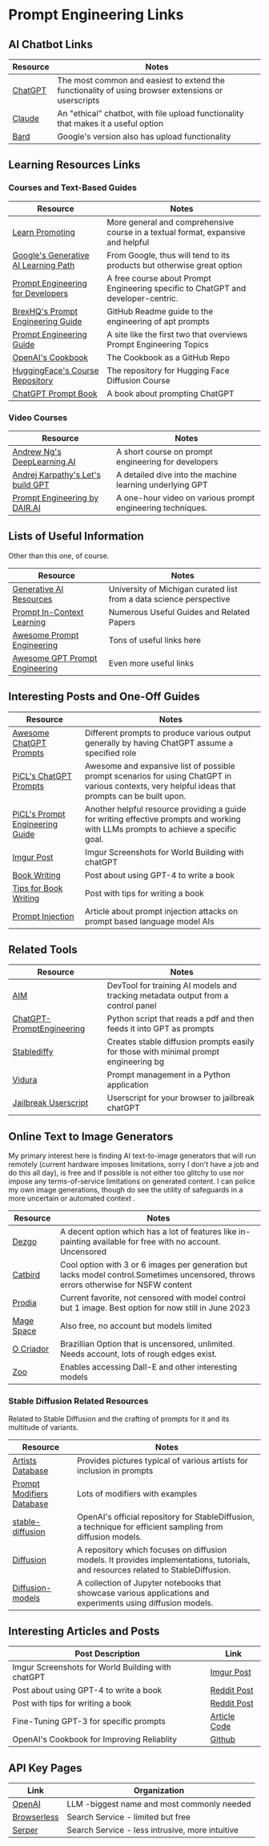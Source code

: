 # Prompt Engineering Links

## AI Chatbot Links

| Resource                           | Notes                                                                                              |
| ---------------------------------- | -------------------------------------------------------------------------------------------------- |
| [ChatGPT](https://chat.openai.com) | The most common and easiest to extend the functionality of using browser extensions or userscripts |
| [Claude](https://claude.ai)        | An "ethical" chatbot, with file upload functionality that makes it a useful option                 |
| [Bard](https://bard.google.com/)   | Google's version also has upload functionality                                                     |

## Learning Resources Links

### Courses and Text-Based Guides

| Resource                                                                                 | Notes                                                                             |
| ---------------------------------------------------------------------------------------- | --------------------------------------------------------------------------------- |
| [Learn Promoting](https://learnprompting.org)                                            | More general and comprehensive course in a textual format, expansive and helpful  |
| [Google's Generative AI Learning Path](https://www.cloudskillsboost.google/) | From Google, thus will tend to its products but otherwise great option |
| [Prompt Engineering for Developers](https://learn.deeplearning.ai/)                      | A free course about Prompt Engineering specific to ChatGPT and developer-centric. |
| [BrexHQ's Prompt Engineering Guide](https://github.com/brexhq/prompt-engineering)        | GitHub Readme guide to the engineering of apt prompts                             |
| [Prompt Engineering Guide](https://www.promptingguide.ai/)                               | A site like the first two that overviews Prompt Engineering Topics                |
| [OpenAI's Cookbook](https://github.com/openai/openai-cookbook)                           | The Cookbook as a GitHub Repo                                                     |
| [HuggingFace's Course Repository](https://github.com/huggingface/diffusion-models-class) | The repository for Hugging Face Diffusion Course                                  |
| [ChatGPT Prompt Book](https://lifearchitect.ai/chatgpt-prompt-book/)                     | A book about prompting ChatGPT                                                    |

### Video Courses

| Resource                                                                                                            | Notes                                                      |
| ------------------------------------------------------------------------------------------------------------------- | ---------------------------------------------------------- |
| [Andrew Ng's DeepLearning.AI](https://www.deeplearning.ai/short-courses/chatgpt-prompt-engineering-for-developers/) | A short course on prompt engineering for developers        |
| [Andrej Karpathy's Let's build GPT](https://www.youtube.com/watch?v=kCc8FmEb1nY)                                    | A detailed dive into the machine learning underlying GPT   |
| [Prompt Engineering by DAIR.AI](https://www.youtube.com/watch?v=dOxUroR57xs)                                        | A one-hour video on various prompt engineering techniques. |

## Lists of Useful Information

Other than this one, of course.

| Resource                                                                                       | Notes                                                               |
| ---------------------------------------------------------------------------------------------- | ------------------------------------------------------------------- |
| [Generative AI Resources](https://midas.umich.edu/gai-resources/)                              | University of Michigan curated list from a data science perspective |
| [Prompt In-Context Learning](https://github.com/EgoAlpha/prompt-in-context-learning/tree/main) | Numerous Useful Guides and Related Papers                           |
| [Awesome Prompt Engineering](https://github.com/promptslab/Awesome-Prompt-Engineering)         | Tons of useful links here                                           |
| [Awesome GPT Prompt Engineering](https://github.com/snwfdhmp/awesome-gpt-prompt-engineering)   | Even more useful links                                              |

## Interesting Posts and One-Off Guides

| Resource                                                                                                                 | Notes                                                                                                                                             |
| ------------------------------------------------------------------------------------------------------------------------ | ------------------------------------------------------------------------------------------------------------------------------------------------- |
| [Awesome ChatGPT Prompts](https://github.com/f/awesome-chatgpt-prompts)                                                  | Different prompts to produce various output generally by having ChatGPT assume a specified role                                                   |
| [PiCL's ChatGPT Prompts](https://github.com/EgoAlpha/prompt-in-context-learning/blob/main/chatgptprompt.md)              | Awesome and expansive list of possible prompt scenarios for using ChatGPT in various contexts, very helpful ideas that prompts can be built upon. |
| [PiCL's Prompt Engineering Guide](https://github.com/EgoAlpha/prompt-in-context-learning/blob/main/PromptEngineering.md) | Another helpful resource providing a guide for writing effective prompts and working with LLMs prompts to achieve a specific goal.                |
| [Imgur Post](https://imgur.com/a/TXYXMR9)                                                                                | Imgur Screenshots for World Building with chatGPT                                                                                                 |
| [Book Writing](https://bit.ly/3qKf9LP)                                                                                   | Post about using GPT-4 to write a book                                                                                                            |
| [Tips for Book Writing](https://bit.ly/3Xl5mZ6)                                                                          | Post with tips for writing a book                                                                                                                 |
| [Prompt Injection](https://research.nccgroup.com/2022/12/05/exploring-prompt-injection-attacks/)                         | Article about prompt injection attacks on prompt based language model AIs                                                                         |

## Related Tools

| Resource                                                                                          | Notes                                                                                |
| ------------------------------------------------------------------------------------------------- | ------------------------------------------------------------------------------------ |
| [AIM](https://github.com/aimhubio/aim)                                                            | DevTool for training AI models and tracking metadata output from a control panel     |
| [ChatGPT-PromptEngineering](https://github.com/ajinkyalahade/ChatGPT-PromptEngineering)           | Python script that reads a pdf and then feeds it into GPT as prompts                 |
| [Stablediffy](https://github.com/vicuna-tools/Stablediffy)                                        | Creates stable diffusion prompts easily for those with minimal prompt engineering bg |
| [Vidura](https://github.com/narenaryan/Vidura)                                                    | Prompt management in a Python application                                            |
| [Jailbreak Userscript](https://github.com/madkarmaa/automatic-chatgpt-dan#%EF%B8%8F-installation) | Userscript for your browser to jailbreak chatGPT                                     |

## Online Text to Image Generators

My primary interest here is finding AI text-to-image generators that will run remotely (current hardware imposes limitations, sorry I don't have a job and do this all day), is free and if possible is not either too glitchy to use nor impose any terms-of-service limitations on generated content. I can police my own image generations, though do see the utility of safeguards in a more uncertain or automated context .

| Resource                                  | Notes                                                                                                                                |
| ----------------------------------------- | ------------------------------------------------------------------------------------------------------------------------------------ |
| [Dezgo](https://dezgo.com)                | A decent option which has a lot of features like in-painting available for free with no account. Uncensored                          |
| [Catbird](https://catbird.ai)             | Cool option with 3 or 6 images per generation but lacks model control.Sometimes uncensored, throws errors otherwise for NSFW content |
| [Prodia](https://app.prodia.com/)         | Current favorite, not censored with model control but 1 image. Best option for now still in June 2023                                |
| [Mage Space](https://www.mage.space/)     | Also free, no account but models limited                                                                                             |
| [O Criador](https://ocriador.app/create/) | Brazillian Option that is uncensored, unlimited. Needs account, lots of rough edges exist.                                           |
| [Zoo](https://zoo.replicate.dev/)         | Enables accessing Dall-E and other interesting models                                                                                |

### Stable Diffusion Related Resources

Related to Stable Diffusion and the crafting of prompts for it and its multitude of variants.

| Resource                                                          | Notes                                                                                                                             |
| ----------------------------------------------------------------- | --------------------------------------------------------------------------------------------------------------------------------- |
| [Artists Database](t.ly/toevE)                                    | Provides pictures typical of various artists for inclusion in prompts                                                             |
| [Prompt Modifiers Database](t.ly/wcQX)                            | Lots of modifiers with examples                                                                                                   |
| [stable-diffusion](https://github.com/openai/stable-diffusion)    | OpenAI's official repository for StableDiffusion, a technique for efficient sampling from diffusion models.                       |
| [Diffusion](https://github.com/ermongroup/diffusion)              | A repository which focuses on diffusion models. It provides implementations, tutorials, and resources related to StableDiffusion. |
| [Diffusion-models](https://github.com/jakebelew/diffusion-models) | A collection of Jupyter notebooks that showcase various applications and experiments using diffusion models.                      |

## Interesting Articles and Posts

| Post Description                                  | Link                                                                                                                            |
| ------------------------------------------------- | ------------------------------------------------------------------------------------------------------------------------------- |
| Imgur Screenshots for World Building with chatGPT | [Imgur Post](https://imgur.com/a/TXYXMR9)                                                                                       |
| Post about using GPT-4 to write a book            | [Reddit Post](https://www.reddit.com/r/ChatGPT/comments/120oq1x/i_asked_gpt4_to_write_a_book_the_result_echoes_of/)             |
| Post with tips for writing a book                 | [Reddit Post](https://www.reddit.com/r/ChatGPTPromptGenius/comments/133u2ax/a_tip_i_have_learned_when_using_chatgpt4_to_write/) |
| Fine-Tuning GPT-3 for specific prompts            | [Article](https://norahsakal.com/blog/fine-tune-gpt3-model) [Code](https://github.com/norahsakal/fine-tune-gpt3-model)          |
| OpenAI's Cookbook for Improving Reliablity        | [Github](https://github.com/openai/openai-cookbook/blob/main/techniques_to_improve_reliability.md)                              |

## API Key Pages

| Link                                                   | Organization                                    |
| ------------------------------------------------------ | ----------------------------------------------- |
| [OpenAI](https://platform.openai.com/account/api-keys) | LLM -biggest name and most commonly needed      |
| [Browserless](https://cloud.browserless.io/account/)   | Search Service - limited but free               |
| [Serper](https://serper.dev/api-key)                   | Search Service - less intrusive, more intuitive |
